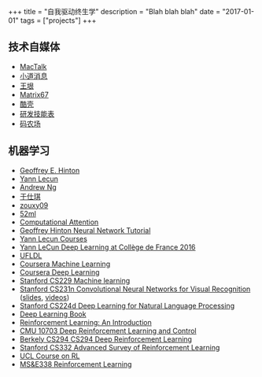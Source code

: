 +++
title = "自我驱动终生学"
description = "Blah blah blah"
date = "2017-01-01"
tags = ["projects"]
+++

## 技术自媒体
  + [MacTalk](http://macshuo.com/)
  + [小道消息](http://hutu.me/)
  + [王垠](http://www.yinwang.org/)
  + [Matrix67](http://www.matrix67.com/blog/)
  + [酷壳](http://coolshell.cn/)
  + [研发技能表](http://blog.knownsec.com/Knownsec_RD_Checklist/index.html)
  + [码农场](http://www.hankcs.com/)


## 机器学习
+ [Geoffrey E. Hinton](https://www.cs.toronto.edu/~hinton/)
+ [Yann Lecun](http://yann.lecun.com/)
+ [Andrew Ng](http://www.andrewng.org/)
+ [于仕琪](http://yushiqi.cn/)
+ [zouxy09](http://blog.csdn.net/zouxy09/)
+ [52ml](https://www.52ml.net/)
+ [Computational Attention](http://www.tcts.fpms.ac.be/attention/?categorie16/what-and-why)
+ [Geoffrey Hinton Neural Network Tutorial](https://www.cs.toronto.edu/~hinton/nntut.html)
+ [Yann Lecun Courses](http://www.cs.nyu.edu/~yann/courses.html)
+ [Yann LeCun Deep Learning at Collège de France 2016](https://drive.google.com/open?id=0BxKBnD5y2M8NclFWSXNxa0JlZTg)
+ [UFLDL](http://deeplearning.stanford.edu/tutorial/)
+ [Coursera Machine Learning](https://www.coursera.org/learn/machine-learning/home/welcome)
+ [Coursera Deep Learning](https://www.coursera.org/specializations/deep-learning)
+ [Stanford CS229 Machine learning](http://cs229.stanford.edu/)
+ [Stanford CS231n Convolutional Neural Networks for Visual Recognition](http://cs231n.github.io/) ([slides](http://cs231n.stanford.edu/slides/), [videos](https://www.youtube.com/playlist?list=PLkt2uSq6rBVctENoVBg1TpCC7OQi31AlC))
+ [Stanford CS224d Deep Learning for Natural Language Processing](http://cs224d.stanford.edu/)
+ [Deep Learning Book](http://www.deeplearningbook.org/)
+ [Reinforcement Learning: An Introduction](http://www.incompleteideas.net/book/bookdraft2017nov5.pdf)
+ [CMU 10703 Deep Reinforcement Learning and Control](https://katefvision.github.io/)
+ [Berkely CS294 CS294 Deep Reinforcement Learning](http://rll.berkeley.edu/deeprlcourse/)
+ [Stanford CS332 Advanced Survey of Reinforcement Learning](http://cs332.stanford.edu/#!index.md)
+ [UCL Course on RL](http://www0.cs.ucl.ac.uk/staff/d.silver/web/Teaching.html)
+ [MS&E338 Reinforcement Learning](https://web.stanford.edu/class/msande338/index.html)